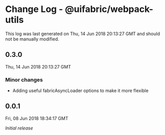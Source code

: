 # Change Log - @uifabric/webpack-utils

This log was last generated on Thu, 14 Jun 2018 20:13:27 GMT and should not be manually modified.

## 0.3.0
Thu, 14 Jun 2018 20:13:27 GMT

### Minor changes

- Adding useful fabricAsyncLoader options to make it more flexible

## 0.0.1
Fri, 08 Jun 2018 18:34:17 GMT

*Initial release*

